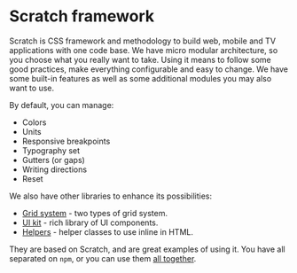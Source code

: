 # Scratch framework
 Scratch is CSS framework and methodology to build web, mobile and TV applications with one code base. We have micro modular architecture, so you choose what you really want to take. Using it means to follow some good practices, make everything configurable and easy to change. We have some built-in features as well as some additional modules you may also want to use.

By default, you can manage: 
 * Colors
 * Units
 * Responsive breakpoints
 * Typography set
 * Gutters (or gaps)
 * Writing directions
 * Reset

We also have other libraries to enhance its possibilities:
 * [Grid system](https://github.com/scratch-css/grid) - two types of grid system.
 * [UI kit](https://github.com/scratch-css/ui) - rich library of UI components.
 * [Helpers](https://github.com/scratch-css/helpers) - helper classes to use inline in HTML.

They are based on Scratch, and are great examples of using it. You have all separated on `npm`, or you can use them [all together](https://github.com/scratch-css/all).

